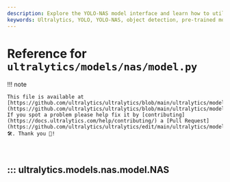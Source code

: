 ```yaml
---
description: Explore the YOLO-NAS model interface and learn how to utilize pre-trained YOLO-NAS models for object detection with Ultralytics.
keywords: Ultralytics, YOLO, YOLO-NAS, object detection, pre-trained models, machine learning, deep learning, NAS model
---
```


# Reference for `ultralytics/models/nas/model.py`

!!! note

    This file is available at [https://github.com/ultralytics/ultralytics/blob/main/ultralytics/models/nas/model.py](https://github.com/ultralytics/ultralytics/blob/main/ultralytics/models/nas/model.py). If you spot a problem please help fix it by [contributing](https://docs.ultralytics.com/help/contributing/) a [Pull Request](https://github.com/ultralytics/ultralytics/edit/main/ultralytics/models/nas/model.py) 🛠️. Thank you 🙏!

<br>

## ::: ultralytics.models.nas.model.NAS

<br><br>
